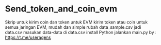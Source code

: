 # Send_token_and_coin_evm
Skrip untuk kirim coin dan token untuk EVM
kirim token atau coin untuk semua jaringan EVM, mudah dan simple
rubah data_sample.csv jadi data.csv
masukan data-data di data.csv
install Python 
jalankan main.py
by : https://t.me/useragens
